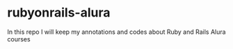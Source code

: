 # rubyonrails-alura
 In this repo I will keep my annotations and codes about Ruby and Rails Alura courses
